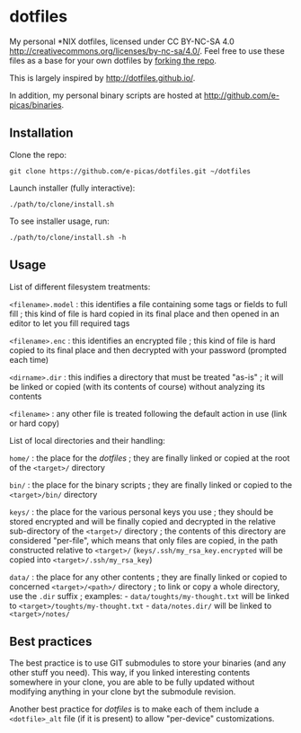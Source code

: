 dotfiles
========

My personal *NIX dotfiles, licensed under CC BY-NC-SA 4.0 <http://creativecommons.org/licenses/by-nc-sa/4.0/>.
Feel free to use these files as a base for your own dotfiles by [forking the repo](http://help.github.com/articles/fork-a-repo).

This is largely inspired by <http://dotfiles.github.io/>.

In addition, my personal binary scripts are hosted at <http://github.com/e-picas/binaries>.

Installation
------------

Clone the repo:

    git clone https://github.com/e-picas/dotfiles.git ~/dotfiles

Launch installer (fully interactive):

    ./path/to/clone/install.sh

To see installer usage, run:

    ./path/to/clone/install.sh -h

Usage
-----

List of different filesystem treatments:

`<filename>.model`
:   this identifies a file containing some tags or fields to full fill ; this kind of file is
    hard copied in its final place and then opened in an editor to let you fill required tags

`<filename>.enc`
:   this identifies an encrypted file ; this kind of file is hard copied to its final place and
    then decrypted with your password (prompted each time)

`<dirname>.dir`
:   this indifies a directory that must be treated "as-is" ; it will be linked or copied (with
    its contents of course) without analyzing its contents

`<filename>`
:   any other file is treated following the default action in use (link or hard copy)


List of local directories and their handling:

`home/`
:   the place for the *dotfiles* ; they are finally linked or copied at the root of the `<target>/`
    directory

`bin/`
:   the place for the binary scripts ; they are finally linked or copied to the `<target>/bin/`
    directory

`keys/`
:   the place for the various personal keys you use ; they should be stored encrypted and will
    be finally copied and decrypted in the relative sub-directory of the `<target>/` directory ;
    the contents of this directory are considered "per-file", which means that only files are
    copied, in the path constructed relative to `<target>/` (`keys/.ssh/my_rsa_key.encrypted`
    will be copied into `<target>/.ssh/my_rsa_key`)

`data/`
:   the place for any other contents ; they are finally linked or copied to concerned `<target>/<path>/`
    directory ; to link or copy a whole directory, use the `.dir` suffix ; examples:
    -   `data/toughts/my-thought.txt` will be linked to `<target>/toughts/my-thought.txt`
    -   `data/notes.dir/` will be linked to `<target>/notes/`

Best practices
--------------

The best practice is to use GIT submodules to store your binaries (and any other stuff you need). This
way, if you linked interesting contents somewhere in your clone, you are able to be fully updated without
modifying anything in your clone byt the submodule revision.

Another best practice for *dotfiles* is to make each of them include a `<dotfile>_alt` file (if it is present)
to allow "per-device" customizations.

